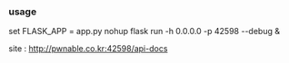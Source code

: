 ### usage

set FLASK_APP = app.py
nohup flask run -h 0.0.0.0 -p 42598 --debug &

site : http://pwnable.co.kr:42598/api-docs
